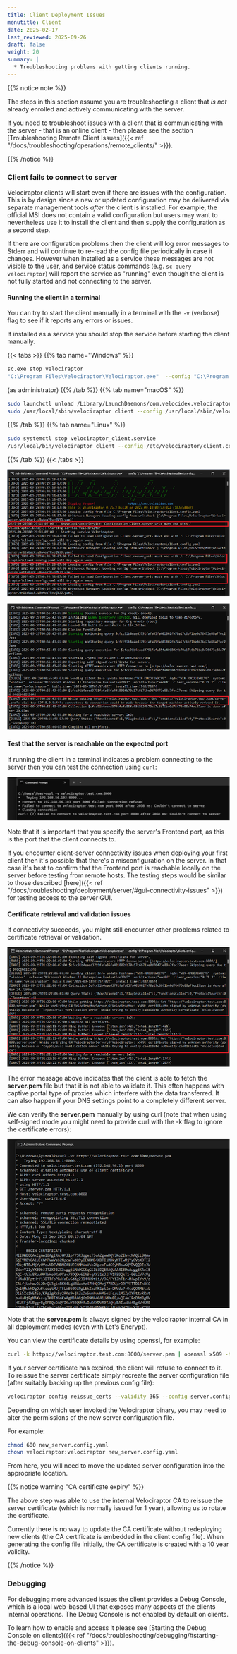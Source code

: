 ```yaml
---
title: Client Deployment Issues
menutitle: Client
date: 2025-02-17
last_reviewed: 2025-09-26
draft: false
weight: 20
summary: |
  * Troubleshooting problems with getting clients running.
---
```


{{% notice note %}}

The steps in this section assume you are troubleshooting a client that _is not_
already enrolled and actively communicating with the server.

If you need to troubleshoot issues with a client that is communicating with the
server - that is an online client - then please see the section
[Troubleshooting Remote Client Issues]({{< ref "/docs/troubleshooting/operations/remote_clients/" >}}).

{{% /notice %}}


### Client fails to connect to server

Velociraptor clients will start even if there are issues with the configuration.
This is by design since a new or updated configuration may be delivered via
separate management tools _after_ the client is installed. For example, the
official MSI does not contain a valid configuration but users may want to
nevertheless use it to install the client and then supply the configuration as a
second step.

If there are configuration problems then the client will log error messages to
Stderr and will continue to re-read the config file periodically in case it
changes. However when installed as a service these messages are not visible to
the user, and service status commands (e.g. `sc query velociraptor`) will report
the service as "running" even though the client is not fully started and not
connecting to the server.

#### Running the client in a terminal

You can try to start the client manually in a terminal with the `-v` (verbose)
flag to see if it reports any errors or issues.

If installed as a service you should stop the service before starting the client
manually.

{{< tabs >}}
{{% tab name="Windows" %}}
```sh
sc.exe stop velociraptor
"C:\Program Files\Velociraptor\Velociraptor.exe"  --config "C:\Program Files\Velociraptor\client.config.yaml" service run -v
```
(as administrator)
{{% /tab %}}
{{% tab name="macOS" %}}
```sh
sudo launchctl unload /Library/LaunchDaemons/com.velocidex.velociraptor.plist
sudo /usr/local/sbin/velociraptor client --config /usr/local/sbin/velociraptor.config.yaml -v
```
{{% /tab %}}
{{% tab name="Linux" %}}
```sh
sudo systemctl stop velociraptor_client.service
/usr/local/bin/velociraptor_client --config /etc/velociraptor/client.config.yaml client -v
```
{{% /tab %}}
{{< /tabs >}}

![Configuration error](error_config.png)

![Connection error](error_connect.png)

#### Test that the server is reachable on the expected port

If running the client in a terminal indicates a problem connecting to the server
then you can test the connection using `curl`:

![Testing connectivity with curl](test_curl.png)

Note that it is important that you specify the server's Frontend port, as this
is the port that the client connects to.

If you encounter client-server connectivity issues when deploying your first
client then it's possible that there's a misconfiguration on the server. In that
case it's best to confirm that the Frontend port is reachable locally on the
server before testing from remote hosts. The testing steps would be similar to
those described
[here]({{< ref "/docs/troubleshooting/deployment/server/#gui-connectivity-issues" >}})
for testing access to the server GUI.

#### Certificate retrieval and validation issues

If connectivity succeeds, you might still encounter other problems related to
certificate retrieval or validation.

![Captive portal interception](error_cert_validation.png)

The error message above indicates that the client is able to fetch the
**server.pem** file but that it is not able to validate it. This often happens
with captive portal type of proxies which interfere with the data transferred.
It can also happen if your DNS settings point to a completely different server.

We can verify the **server.pem** manually by using curl (note that
when using self-signed mode you might need to provide curl with the -k
flag to ignore the certificate errors):

![Fetching the server certificate](test_curl_cert.png)

Note that the **server.pem** is always signed by the velociraptor
internal CA in all deployment modes (even with Let's Encrypt).

You can view the certificate details by using openssl, for example:

```bash
curl -k https://velociraptor.test.com:8000/server.pem | openssl x509 -text
```

If your server certificate has expired, the client will refuse to
connect to it. To reissue the server certificate simply recreate the
server configuration file (after suitably backing up the previous
config file):

```bash
velociraptor config reissue_certs --validity 365 --config server.config.yaml > new_server.config.yaml
```

Depending on which user invoked the Velociraptor binary, you may need
to alter the permissions of the new server configuration file.

For example:

```bash
chmod 600 new_server.config.yaml
chown velociraptor:velociraptor new_server.config.yaml
```

From here, you will need to move the updated server configuration into
the appropriate location.

{{% notice warning "CA certificate expiry" %}}

The above step was able to use the internal Velociraptor CA to reissue
the server certificate (which is normally issued for 1 year), allowing
us to rotate the certificate.

Currently there is no way to update the CA certificate without
redeploying new clients (the CA certificate is embedded in the client
config file). When generating the config file initially, the CA
certificate is created with a 10 year validity.

{{% /notice %}}

### Debugging

For debugging more advanced issues the client provides a Debug Console, which is
a local web-based UI that exposes many aspects of the clients internal
operations. The Debug Console is not enabled by default on clients.

To learn how to enable and access it please see
[Starting the Debug Console on clients]({{< ref "/docs/troubleshooting/debugging/#starting-the-debug-console-on-clients" >}}).
